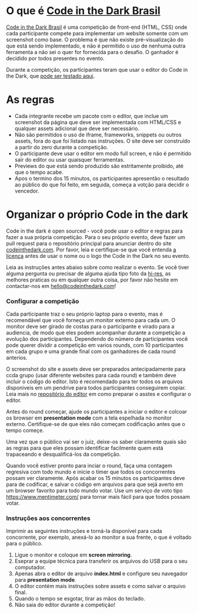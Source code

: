 # O que é [Code in the Dark Brasil](http://codeinthedark.com)
[Code in the Dark Brasil](http://codeinthedark.com) 
é uma competição de front-end (HTML, CSS) onde cada participante compete para implementar um website somente com um screenshot como base. O problema é que não existe pré-visualização do que está sendo implementado, e não é permitido o uso de nenhuma outra ferramenta a não sei o quer for fornecida para o desafio. O ganhador é decidido por todos presentes no evento.

Durante a competição, os participantes teram que usar o editor do Code in the Dark, que [pode ser testado aqui](http://codeinthedark.com/editor).


# As regras
* Cada integrante recebe um pacote com o editor, que inclue um screenshot da página que deve ser implementada com HTML/CSS e qualquer assets adicional que deve ser necessário.
* Não são permitidos o uso de iframe, frameworks, snippets ou outros assets, fora do que foi listado nas instruções. O site deve ser construído a partir do zero durante a competição.
* O participante deve usar o editor em modo full screen, e não é permitido sair do editor ou usar quaisquer ferramentas.
* Previews do que está sendo produzido são estritamente proibido, até que o tempo acabe.
* Apos o termino dos 15 minutos, os participantes apresentão o resultado ao público do que foi feito, em seguida, começa a votção para decidir o vencedor.

# Organizar o próprio Code in the dark
Code in the dark  é open sourced - você pode usar o editor e regras para fazer a sua própria competição. Para o seu próprio evento, deve fazer um pull request para o repositório principal para anunciar dentro do site [codeinthedark.com](http://codeinthedark.com). Por favor, leia e certifique-se que você entenda [a licença](https://github.com/codeinthedark/codeinthedark.github.io/blob/master/LICENSE) antes de usar  o nome ou o logo the Code in the Dark no seu evento.

Leia as instruções antes abaixo sobre como realizar o evento. Se você tiver alguma pergunta ou precisar de alguma ajuda tipo foto da [hi-res](http://hi-res.net/), as melhores praticas ou em qualquer outra coisa, por favor não hesite em contactar-nos em hello@codeinthedark.com!

### Configurar a competição
Cada participante traz o seu próprio laptop para o evento, mas é recomendável que você forneça um monitor externo para cada um. O monitor deve ser girado de costas para o participante e virado para a audiencia, de modo que eles podem acompanhar durante a competição a evolução  dos participantes.
Dependendo do número de participantes você pode querer dividir a competição em varios rounds, com 10 participantes em cada grupo e uma grande final com os ganhadores de cada round anterios.

O screenshot do site e assets deve ser preparados antecipadamente para ccda grupo (usar diferente websites para cada round) e também deve incluir o código do editor. Isto é recomendado para ter todos os arquivos disponiveis em um pendrive para todos participantes conseguirem copiar. Leia mais no [repositório do editor](https://github.com/codeinthedark/editor) em como preparar o asstes e configurar o editor.

Antes do round começar, ajude os participantes a iniciar o editor e colcoar os browser em **presentation mode** com a tela espelhada no monitor externo. 
Certifique-se de que eles não começam codificação antes que o tempo começe.

Uma vez que o público vai ser o juiz, deixe-os saber claramente quais são as regras para que eles possam identificar facilmente quem está trapaceando e desqualificá-los da competição.

Quando você estiver pronto para inciar o round, faça uma contagem regresiva com todo mundo e inicie o timer que todos os concorrentes possam ver claramente. Após acabar os 15 minutos os participantes deve para de codificar, e salvar o código em arquivos para que sejá averto em um browser favorito para todo mundo votar. Use um serviço de voto tipo https://www.mentimeter.com/ para tornar mais fácil para que todos possam votar.

### Instruções aos concorrentes
Imprimir as seguintes instruções e torná-la disponível para cada concorrente, por exemplo, anexá-lo ao monitor a sua frente, o que é voltado para o público.

1. Ligue o monitor e coloque em **screen mirroring**.
2. Eseprar a equipe técnica para transferir os arquivos do USB para o seu computador.
3. Apenas abra o editor de arquivo **index.html**  e configure seu navegador para **presentation mode**.
4. O editor contém mais instruções sobre assets e como salvar o arquivo final.
5. Quando o tempo se esgotar, tirar as mãos do teclado.
6. Não saia do editor durante a competição!
